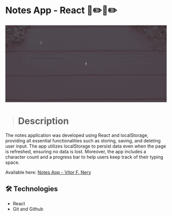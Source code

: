 # Notes App - React 📔✏️📔✏️

![preview](./.github/preview.gif)

> # Description 

The notes application was developed using React and localStorage, providing all essential functionalities such as storing, saving, and deleting user input. The app utilizes localStorage to persist data even when the page is refreshed, ensuring no data is lost. Moreover, the app includes a character count and a progress bar to help users keep track of their typing space.

Available here: [Notes App - Vítor F. Nery](https://notes-app-vitorfnery.netlify.app/)

## 🛠️ Technologies 

- React
- Git and Github
